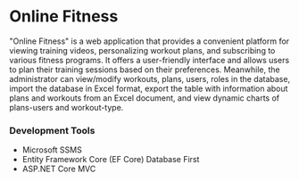 # Online Fitness

"Online Fitness" is a web application that provides a convenient platform for viewing training videos, personalizing workout plans, and subscribing to various fitness programs. It offers a user-friendly interface and allows users to plan their training sessions based on their preferences. Meanwhile, the administrator can view/modify workouts, plans, users, roles in the database, import the database in Excel format, export the table with information about plans and workouts from an Excel document, and view dynamic charts of plans-users and workout-type.

### Development Tools

- Microsoft SSMS
- Entity Framework Core (EF Core) Database First
- ASP.NET Core MVC
